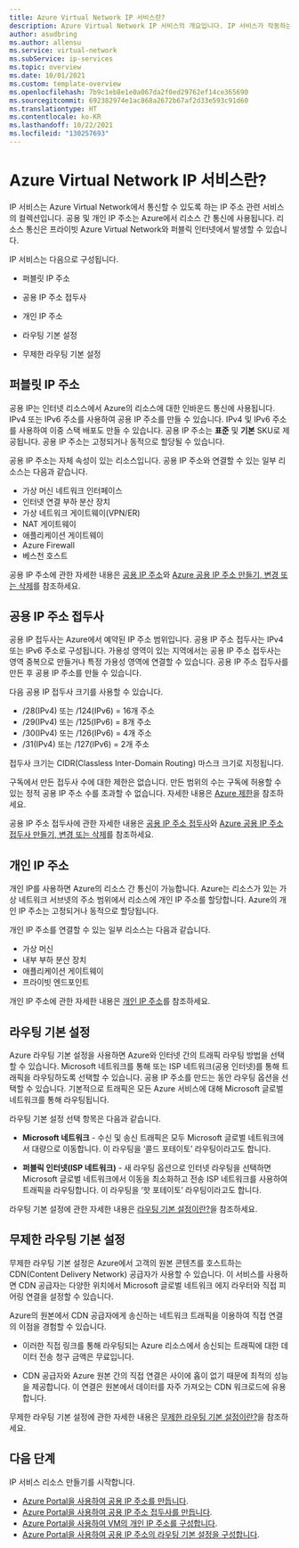 ```yaml
---
title: Azure Virtual Network IP 서비스란?
description: Azure Virtual Network IP 서비스의 개요입니다. IP 서비스가 작동하는 방식과 Azure에서 IP 리소스를 사용하는 방법을 알아봅니다.
author: asudbring
ms.author: allensu
ms.service: virtual-network
ms.subService: ip-services
ms.topic: overview
ms.date: 10/01/2021
ms.custom: template-overview
ms.openlocfilehash: 7b9c1eb8e1e0a067da2f0ed29762ef14ce365690
ms.sourcegitcommit: 692382974e1ac868a2672b67af2d33e593c91d60
ms.translationtype: HT
ms.contentlocale: ko-KR
ms.lasthandoff: 10/22/2021
ms.locfileid: "130257693"
---
```

# <a name="what-is-azure-virtual-network-ip-services"></a>Azure Virtual Network IP 서비스란?

IP 서비스는 Azure Virtual Network에서 통신할 수 있도록 하는 IP 주소 관련 서비스의 컬렉션입니다. 공용 및 개인 IP 주소는 Azure에서 리소스 간 통신에 사용됩니다. 리소스 통신은 프라이빗 Azure Virtual Network와 퍼블릭 인터넷에서 발생할 수 있습니다.

IP 서비스는 다음으로 구성됩니다.

* 퍼블릿 IP 주소

* 공용 IP 주소 접두사

* 개인 IP 주소

* 라우팅 기본 설정

* 무제한 라우팅 기본 설정

## <a name="public-ip-addresses"></a>퍼블릿 IP 주소

공용 IP는 인터넷 리소스에서 Azure의 리소스에 대한 인바운드 통신에 사용됩니다. IPv4 또는 IPv6 주소를 사용하여 공용 IP 주소를 만들 수 있습니다. IPv4 및 IPv6 주소를 사용하여 이중 스택 배포도 만들 수 있습니다. 공용 IP 주소는 **표준** 및 **기본** SKU로 제공됩니다. 공용 IP 주소는 고정되거나 동적으로 할당될 수 있습니다.

공용 IP 주소는 자체 속성이 있는 리소스입니다. 공용 IP 주소와 연결할 수 있는 일부 리소스는 다음과 같습니다.

* 가상 머신 네트워크 인터페이스
* 인터넷 연결 부하 분산 장치
* 가상 네트워크 게이트웨이(VPN/ER)
* NAT 게이트웨이
* 애플리케이션 게이트웨이
* Azure Firewall
* 베스천 호스트

공용 IP 주소에 관한 자세한 내용은 [공용 IP 주소](./public-ip-addresses.md)와 [Azure 공용 IP 주소 만들기, 변경 또는 삭제](./virtual-network-public-ip-address.md)를 참조하세요.

## <a name="public-ip-address-prefixes"></a>공용 IP 주소 접두사

공용 IP 접두사는 Azure에서 예약된 IP 주소 범위입니다. 공용 IP 주소 접두사는 IPv4 또는 IPv6 주소로 구성됩니다.  가용성 영역이 있는 지역에서는 공용 IP 주소 접두사는 영역 중복으로 만들거나 특정 가용성 영역에 연결할 수 있습니다. 공용 IP 주소 접두사를 만든 후 공용 IP 주소를 만들 수 있습니다.

다음 공용 IP 접두사 크기를 사용할 수 있습니다.

-  /28(IPv4) 또는 /124(IPv6) = 16개 주소
-  /29(IPv4) 또는 /125(IPv6) = 8개 주소
-  /30(IPv4) 또는 /126(IPv6) = 4개 주소
-  /31(IPv4) 또는 /127(IPv6) = 2개 주소

접두사 크기는 CIDR(Classless Inter-Domain Routing) 마스크 크기로 지정됩니다.

구독에서 만든 접두사 수에 대한 제한은 없습니다. 만든 범위의 수는 구독에 허용할 수 있는 정적 공용 IP 주소 수를 초과할 수 없습니다. 자세한 내용은 [Azure 제한](../../azure-resource-manager/management/azure-subscription-service-limits.md?toc=%2fazure%2fvirtual-network%2ftoc.json#azure-resource-manager-virtual-networking-limits)을 참조하세요.

공용 IP 주소 접두사에 관한 자세한 내용은 [공용 IP 주소 접두사](./public-ip-address-prefix.md)와 [Azure 공용 IP 주소 접두사 만들기, 변경 또는 삭제](./manage-public-ip-address-prefix.md)를 참조하세요.

## <a name="private-ip-addresses"></a>개인 IP 주소

개인 IP를 사용하면 Azure의 리소스 간 통신이 가능합니다. Azure는 리소스가 있는 가상 네트워크 서브넷의 주소 범위에서 리소스에 개인 IP 주소를 할당합니다. Azure의 개인 IP 주소는 고정되거나 동적으로 할당됩니다.

개인 IP 주소를 연결할 수 있는 일부 리소스는 다음과 같습니다.

* 가상 머신
* 내부 부하 분산 장치
* 애플리케이션 게이트웨이
* 프라이빗 엔드포인트

개인 IP 주소에 관한 자세한 내용은 [개인 IP 주소](./private-ip-addresses.md)를 참조하세요.

## <a name="routing-preference"></a>라우팅 기본 설정

Azure 라우팅 기본 설정을 사용하면 Azure와 인터넷 간의 트래픽 라우팅 방법을 선택할 수 있습니다. Microsoft 네트워크를 통해 또는 ISP 네트워크(공용 인터넷)를 통해 트래픽을 라우팅하도록 선택할 수 있습니다. 공용 IP 주소를 만드는 동안 라우팅 옵션을 선택할 수 있습니다. 기본적으로 트래픽은 모든 Azure 서비스에 대해 Microsoft 글로벌 네트워크를 통해 라우팅됩니다. 

라우팅 기본 설정 선택 항목은 다음과 같습니다.

* **Microsoft 네트워크** - 수신 및 송신 트래픽은 모두 Microsoft 글로벌 네트워크에서 대량으로 이동합니다. 이 라우팅을 ‘콜드 포테이토’ 라우팅이라고도 합니다.

* **퍼블릭 인터넷(ISP 네트워크)** - 새 라우팅 옵션으로 인터넷 라우팅을 선택하면 Microsoft 글로벌 네트워크에서 이동을 최소화하고 전송 ISP 네트워크를 사용하여 트래픽을 라우팅합니다. 이 라우팅을 ‘핫 포테이토’ 라우팅이라고도 합니다.

라우팅 기본 설정에 관한 자세한 내용은 [라우팅 기본 설정이란?](./routing-preference-overview.md)을 참조하세요.

## <a name="routing-preference-unmetered"></a>무제한 라우팅 기본 설정

무제한 라우팅 기본 설정은 Azure에서 고객의 원본 콘텐츠를 호스트하는 CDN(Content Delivery Network) 공급자가 사용할 수 있습니다. 이 서비스를 사용하면 CDN 공급자는 다양한 위치에서 Microsoft 글로벌 네트워크 에지 라우터와 직접 피어링 연결을 설정할 수 있습니다.

Azure의 원본에서 CDN 공급자에게 송신하는 네트워크 트래픽을 이용하여 직접 연결의 이점을 경험할 수 있습니다.

* 이러한 직접 링크를 통해 라우팅되는 Azure 리소스에서 송신되는 트래픽에 대한 데이터 전송 청구 금액은 무료입니다.

* CDN 공급자와 Azure 원본 간의 직접 연결은 사이에 홉이 없기 때문에 최적의 성능을 제공합니다. 이 연결은 원본에서 데이터를 자주 가져오는 CDN 워크로드에 유용합니다.

무제한 라우팅 기본 설정에 관한 자세한 내용은 [무제한 라우팅 기본 설정이란?](./routing-preference-unmetered.md)을 참조하세요.

## <a name="next-steps"></a>다음 단계

IP 서비스 리소스 만들기를 시작합니다.

- [Azure Portal을 사용하여 공용 IP 주소를 만듭니다](./create-public-ip-portal.md).
- [Azure Portal을 사용하여 공용 IP 주소 접두사를 만듭니다](./create-public-ip-prefix-portal.md).
- [Azure Portal을 사용하여 VM의 개인 IP 주소를 구성합니다](./virtual-networks-static-private-ip-arm-pportal.md).
- [Azure Portal을 사용하여 공용 IP 주소의 라우팅 기본 설정을 구성합니다](./routing-preference-portal.md).